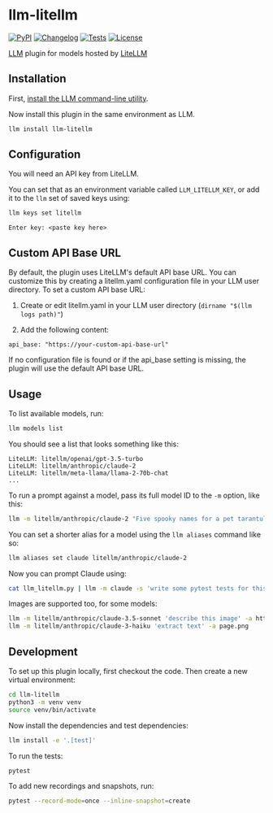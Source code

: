 # llm-litellm

[![PyPI](https://img.shields.io/pypi/v/llm-litellm.svg)](https://pypi.org/project/llm-litellm/)
[![Changelog](https://img.shields.io/github/v/release/wanzheng/llm-litellm?include_prereleases&label=changelog)](https://github.com/wanzheng/llm-litellm/releases)
[![Tests](https://github.com/wanzheng/llm-litellm/workflows/Test/badge.svg)](https://github.com/wanzheng/llm-litellm/actions?query=workflow%3ATest)
[![License](https://img.shields.io/badge/license-Apache%202.0-blue.svg)](https://github.com/wanzheng/llm-litellm/blob/main/LICENSE)

[LLM](https://llm.datasette.io/) plugin for models hosted by [LiteLLM](https://litellm.ai/)

## Installation

First, [install the LLM command-line utility](https://llm.datasette.io/en/stable/setup.html).

Now install this plugin in the same environment as LLM.
```bash
llm install llm-litellm
```

## Configuration

You will need an API key from LiteLLM.

You can set that as an environment variable called `LLM_LITELLM_KEY`, or add it to the `llm` set of saved keys using:

```bash
llm keys set litellm
```
```
Enter key: <paste key here>
```

## Custom API Base URL
By default, the plugin uses LiteLLM's default API base URL. You can customize this by creating a litellm.yaml configuration file in your LLM user directory. To set a custom API base URL:

1. Create or edit litellm.yaml in your LLM user directory (`dirname "$(llm logs path)"`)

2. Add the following content:
```
api_base: "https://your-custom-api-base-url"
```

If no configuration file is found or if the api_base setting is missing, the plugin will use the default API base URL.

## Usage

To list available models, run:
```bash
llm models list
```
You should see a list that looks something like this:
```
LiteLLM: litellm/openai/gpt-3.5-turbo
LiteLLM: litellm/anthropic/claude-2
LiteLLM: litellm/meta-llama/llama-2-70b-chat
...
```
To run a prompt against a model, pass its full model ID to the `-m` option, like this:
```bash
llm -m litellm/anthropic/claude-2 "Five spooky names for a pet tarantula"
```
You can set a shorter alias for a model using the `llm aliases` command like so:
```bash
llm aliases set claude litellm/anthropic/claude-2
```
Now you can prompt Claude using:
```bash
cat llm_litellm.py | llm -m claude -s 'write some pytest tests for this'
```

Images are supported too, for some models:
```bash
llm -m litellm/anthropic/claude-3.5-sonnet 'describe this image' -a https://static.simonwillison.net/static/2024/pelicans.jpg
llm -m litellm/anthropic/claude-3-haiku 'extract text' -a page.png
```

## Development

To set up this plugin locally, first checkout the code. Then create a new virtual environment:
```bash
cd llm-litellm
python3 -m venv venv
source venv/bin/activate
```
Now install the dependencies and test dependencies:
```bash
llm install -e '.[test]'
```
To run the tests:
```bash
pytest
```
To add new recordings and snapshots, run:
```bash
pytest --record-mode=once --inline-snapshot=create
```